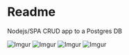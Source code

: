 # Readme

Nodejs/SPA CRUD app to a Postgres DB

![Imgur](https://i.imgur.com/mDIBxGz.png)
![Imgur](https://i.imgur.com/HS69vNS.png)
![Imgur](https://i.imgur.com/34ZABWk.png)
![Imgur](https://i.imgur.com/eREbJQV.png)